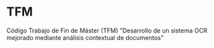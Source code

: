 # TFM
Código Trabajo de Fin de Máster (TFM) "Desarrollo de un sistema OCR mejorado mediante análisis contextual de documentos"
